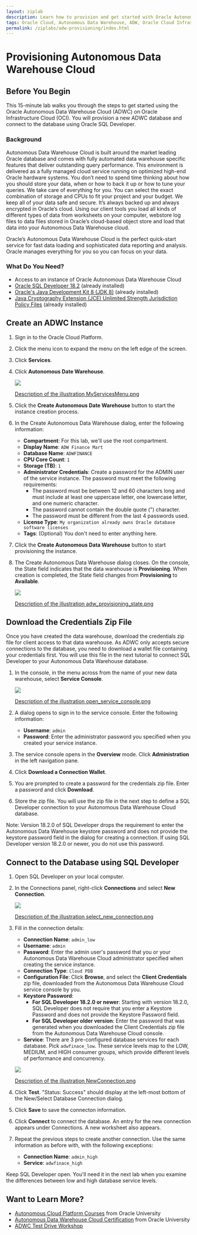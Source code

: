 ```yaml
---
layout: ziplab
description: Learn how to provision and get started with Oracle Autonomous Data Warehouse Cloud.
tags: Oracle Cloud, Autonomous Data Warehouse, ADW, Oracle Cloud Infrastructure, OCI
permalink: /ziplabs/adw-provisioning/index.html
---
```

# Provisioning Autonomous Data Warehouse Cloud #

## Before You Begin ##
This 15-minute lab walks you through the steps to get started using the Oracle Autonomous Data Warehouse Cloud (ADWC) on Oracle Infrastructure Cloud (OCI). You will provision a new ADWC database and connect to the database using Oracle SQL Developer.

### Background ###
Autonomous Data Warehouse Cloud is built around the market leading Oracle database and comes with fully automated data warehouse specific features that deliver outstanding query performance.  This environment is delivered as a fully managed cloud service running on optimized high-end Oracle hardware systems.  You don’t need to spend time thinking about how you should store your data, when or how to back it up or how to tune your queries.  We take care of everything for you.  You can select the exact combination of storage and CPUs to fit your project and your budget. We keep all of your data safe and secure.  It’s always backed up and always encrypted in Oracle’s cloud.  Using our client tools you load all kinds of different types of data from worksheets on your computer, webstore log files to data files stored in Oracle’s cloud-based object store and load that data into your Autonomous Data Warehouse cloud.

Oracle’s Autonomous Data Warehouse Cloud is the perfect quick-start service for fast data loading and sophisticated data reporting and analysis.  Oracle manages everything for you so you can focus on your data.

### What Do You Need? ###
* Access to an instance of Oracle Autonomous Data Warehouse Cloud
* [Oracle SQL Developer 18.2](http://www.oracle.com/technetwork/developer-tools/sql-developer/overview/index.html)  (already installed)
* [Oracle's Java Development Kit 8 (JDK 8)](http://www.oracle.com/technetwork/java/javase/downloads/index.html) (already installed)
* [Java Cryptography Extension (JCE) Unlimited Strength Jurisdiction Policy Files](https://www.oracle.com/technetwork/java/javase/downloads/jce8-download-2133166.html) (already installed)


## Create an ADWC Instance ##
1. Sign in to the Oracle Cloud Platform. 
2. Click the menu icon to expand the menu on the left edge of the screen.
3. Click **Services**.
4. Click **Autonomous Date Warehouse**.

    ![](img/MyServicesMenu.png)

    [Description of the illustration MyServicesMenu.png](files/MyServicesMenu.txt)

5. Click the **Create Autonomous Date Warehouse** button to start the instance creation process.
6. In the Create Autonomous Data Warehouse dialog, enter the following information:
     * **Compartment**: For this lab, we'll use the root compartment.
     * **Display Name**: `ADW Finance Mart`
     * **Database Name**: `ADWFINANCE`
     * **CPU Core Count**: `1`
     * **Storage (TB)**:  `1`
     * **Administrator Credentials**: Create a password for the ADMIN user of the service instance. The password must meet the following requirements:
        * The password must be between 12 and 60 characters long and must include at least one uppercase letter, one lowercase letter, and one numeric character.
        * The password cannot contain the double quote (") character.
        * The password must be different from the last 4 passwords used.
     * **License Type**: `My organization already owns Oracle database software licenses`
     * **Tags**: (Optional) You don't need to enter anything here.
7. Click the **Create Autonomous Data Warehouse** button to start provisioning the instance. 
8. The Create Autonomous Data Warehouse dialog closes. On the console, the State field indicates that the data warehouse is **Provisioning**. When creation is completed, the State field changes from **Provisioning** to **Available**. 

    ![](img/adw_provisioning_state.png)

    [Description of the illustration adw_provisioning_state.png](files/adw_provisioning_state.txt)


## Download the Credentials Zip File ##
Once you have created the data warehouse, download the credentials zip file for client access to that data warehouse. As ADWC only accepts secure connections to the database, you need to download a wallet file containing your credentials first. You will use this file in the next tutorial to connect SQL Developer to your Autonomous Data Warehouse database.

1. In the console, in the menu across from the name of your new data warehouse, select **Service Console**.

    ![](img/open_service_console.png)

    [Description of the illustration open_service_console.png](files/open_service_console.txt)

2. A dialog opens to sign in to the service console. Enter the following information:
     * **Username**: `admin`
     * **Password**: Enter the administrator password you specified when you created your service instance.
3. The service console opens in the **Overview** mode. Click **Administration** in the left navigation pane.
4. Click **Download a Connection Wallet**.
5. You are prompted to create a password for the credentials zip file. Enter a password and click **Download**.
6. Store the zip file. You will use the zip file in the next step to define a SQL Developer connection to your Autonomous Data Warehouse Cloud database.

Note: Version 18.2.0 of SQL Developer drops the requirement to enter the Autonomous Data Warehouse keystore password and does not provide the keystore password field in the dialog for creating a connection. If using SQL Developer version 18.2.0 or newer, you do not use this password.


## Connect to the Database using SQL Developer ##
1. Open SQL Developer on your local computer. 
2. In the Connections panel, right-click **Connections** and select **New Connection**.

    ![](img/select_new_connection.png)

    [Description of the illustration select_new_connection.png](files/select_new_connection.txt)
    
3. Fill in the connection details:
     * **Connection Name**: `admin_low`
     * **Username**: `admin`
     * **Password**: Enter the admin user's password that you or your Autonomous Data Warehouse Cloud administrator specified when creating the service instance.
     * **Connection Type**: `Cloud PDB`
     * **Configuration File**: Click **Browse**, and select the **Client Credentials** zip file, downloaded from the Autonomous Data Warehouse Cloud service console by you.
     * **Keystore Password**:
        * **For SQL Developer 18.2.0 or newer**: Starting with version 18.2.0, SQL Developer does not require that you enter a Keystore Password and does not provide the Keystore Password field.
        * **For SQL Developer older version**: Enter the password that was generated when you downloaded the Client Credentials zip file from the Autonomous Data Warehouse Cloud console.
     * **Service**: There are 3 pre-configured database services for each database. Pick `adwfinace_low`. These service levels map to the LOW, MEDIUM, and HIGH consumer groups, which provide different levels of performance and concurrency.

    ![](img/NewConnection.png)

    [Description of the illustration NewConnection.png](files/NewConnection.txt)

4. Click **Test**. "Status: Success" should display at the left-most bottom of the New/Select Database Connection dialog.
5. Click **Save** to save the connecton information.
6. Click **Connect** to connect the database. An entry for the new connection appears under Connections. A new worksheet also appears.
7. Repeat the previous steps to create another connection. Use the same information as before with, with the following exceptions:
    * **Connection Name**: `admin_high`
    * **Service**: `adwfinace_high`

Keep SQL Developer open. You'll need it in the next lab when you examine the differences between low and high database service levels.


## Want to Learn More? ##
* [Autonomous Cloud Platform Courses](https://learn.oracle.com/pls/web_prod-plq-dad/dl4_pages.getpage?page=dl4homepage&get_params=offering:35573#filtersGroup1=&filtersGroup2=.f667&filtersGroup3=&filtersGroup4=&filtersGroup5=&filtersSearch=) from Oracle University 
* [Autonomous Data Warehouse Cloud Certification](https://education.oracle.com/es/data-management/autonomous-data-warehouse-cloud/product_807?certPage=true) from Oracle University
* [ADWC Test Drive Workshop](https://oracle.github.io/learning-library/workshops/journey4-adwc/?page=README.md)


